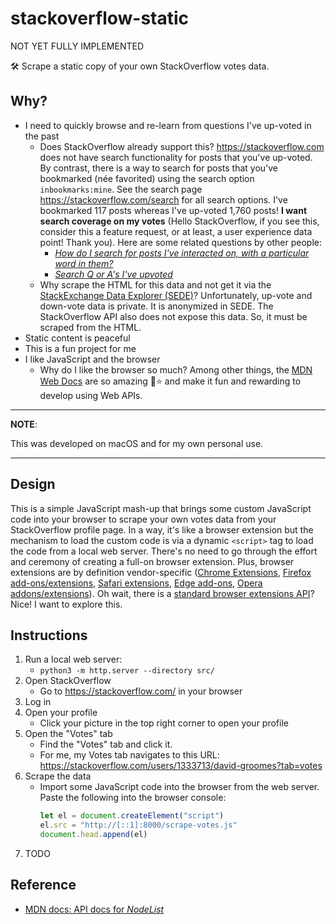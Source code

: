 # stackoverflow-static

NOT YET FULLY IMPLEMENTED

🛠 Scrape a static copy of your own StackOverflow votes data.

## Why?

* I need to quickly browse and re-learn from questions I've up-voted in the past
  * Does StackOverflow already support this? <https://stackoverflow.com> does not have search functionality for posts that
    you've up-voted. By contrast, there is a way to search for posts that you've bookmarked (née favorited) using the search
    option `inbookmarks:mine`. See the search page <https://stackoverflow.com/search> for all search options. I've bookmarked
    117 posts whereas I've up-voted 1,760 posts! **I want search coverage on my votes** (Hello StackOverflow, if you see this,
    consider this a feature request, or at least, a user experience data point! Thank you). Here are some related questions
    by other people:
    * [*How do I search for posts I've interacted on, with a particular word in them?*](https://meta.stackoverflow.com/q/302648)
    * [*Search Q or A's I've upvoted*](https://meta.stackoverflow.com/q/394635)
  * Why scrape the HTML for this data and not get it via the [StackExchange Data Explorer (SEDE)](https://data.stackexchange.com/)?
    Unfortunately, up-vote and down-vote data is private. It is anonymized in SEDE. The StackOverflow API also does
    not expose this data. So, it must be scraped from the HTML.
* Static content is peaceful
* This is a fun project for me
* I like JavaScript and the browser
    * Why do I like the browser so much? Among other things,
      the [MDN Web Docs](https://developer.mozilla.org/en-US/docs/MDN) are so amazing 🤩⭐️ and make it fun and rewarding to
      develop using Web APIs.

---
**NOTE**:

This was developed on macOS and for my own personal use.

---

## Design

This is a simple JavaScript mash-up that brings some custom JavaScript code into your browser to scrape your own votes
data from your StackOverflow profile page. In a way, it's like a browser extension but the mechanism to load the custom
code is via a dynamic `<script>` tag to load the code from a local web server. There's no need to go through the effort
and ceremony of creating a full-on browser extension. Plus, browser extensions are by definition vendor-specific ([Chrome Extensions](https://support.google.com/chrome_webstore/answer/1047776?hl=en&topic=1212379),
[Firefox add-ons/extensions](https://addons.mozilla.org/en-US/firefox/extensions/), [Safari extensions](https://apps.apple.com/us/story/id1377753262),
[Edge add-ons](https://microsoftedge.microsoft.com/addons/Microsoft-Edge-Extensions-Home), [Opera addons/extensions](https://addons.opera.com/en/extensions/)).
Oh wait, there is a [standard browser extensions API](https://developer.mozilla.org/en-US/docs/Mozilla/Add-ons/WebExtensions/Build_a_cross_browser_extension)?
Nice! I want to explore this.

## Instructions

1. Run a local web server:
    * `python3 -m http.server --directory src/`
1. Open StackOverflow
    * Go to <https://stackoverflow.com/> in your browser
1. Log in
1. Open your profile
    * Click your picture in the top right corner to open your profile
1. Open the "Votes" tab
    * Find the "Votes" tab and click it.
    * For me, my Votes tab navigates to this URL: <https://stackoverflow.com/users/1333713/david-groomes?tab=votes>
1. Scrape the data
    * Import some JavaScript code into the browser from the web server. Paste the following into the browser console:
      ```javascript
      let el = document.createElement("script")
      el.src = "http://[::1]:8000/scrape-votes.js"
      document.head.append(el)
      ```
1. TODO

## Reference

* [MDN docs: API docs for *NodeList*](https://developer.mozilla.org/en-US/docs/Web/API/NodeList)
